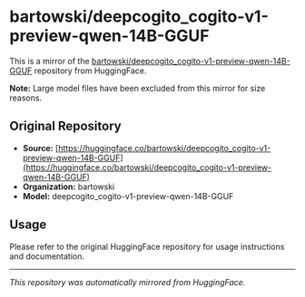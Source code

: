 # bartowski/deepcogito_cogito-v1-preview-qwen-14B-GGUF

This is a mirror of the [bartowski/deepcogito_cogito-v1-preview-qwen-14B-GGUF](https://huggingface.co/bartowski/deepcogito_cogito-v1-preview-qwen-14B-GGUF) repository from HuggingFace.

**Note:** Large model files have been excluded from this mirror for size reasons.

## Original Repository
- **Source:** [https://huggingface.co/bartowski/deepcogito_cogito-v1-preview-qwen-14B-GGUF](https://huggingface.co/bartowski/deepcogito_cogito-v1-preview-qwen-14B-GGUF)
- **Organization:** bartowski
- **Model:** deepcogito_cogito-v1-preview-qwen-14B-GGUF

## Usage
Please refer to the original HuggingFace repository for usage instructions and documentation.

---
*This repository was automatically mirrored from HuggingFace.*
